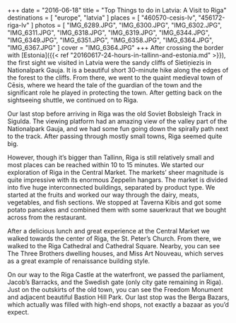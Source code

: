 +++
date    = "2016-06-18"
title   = "Top Things to do in Latvia: A Visit to Riga"
destinations = [ "europe", "latvia" ]
places  = [ "460570-cesis-lv", "456172-riga-lv" ]
photos  = [
  "IMG_6289.JPG", "IMG_6300.JPG", "IMG_6302.JPG", "IMG_6311.JPG", "IMG_6318.JPG",
  "IMG_6319.JPG", "IMG_6344.JPG", "IMG_6349.JPG", "IMG_6351.JPG", "IMG_6358.JPG",
  "IMG_6364.JPG", "IMG_6367.JPG"
]
cover = "IMG_6364.JPG"
+++
After crossing the border with [Estonia]({{< ref "20160617-24-hours-in-tallinn-and-estonia.md" >}}), the first sight we visited in Latvia were the sandy cliffs of Sietiņiezis in Nationalpark Gauja. It is a beautiful short 30-minute hike along the edges of the forest to the cliffs. From there, we went to the quaint medieval town of Cēsis, where we heard the tale of the guardian of the town and the significant role he played in protecting the town. After getting back on the sightseeing shuttle, we continued on to Riga.
<!--more-->

Our last stop before arriving in Riga was the old Soviet Bobsleigh Track in Sigulda. The viewing platform had an amazing view of the valley part of the Nationalpark Gauja, and we had some fun going down the spirally path next to the track. After passing through mostly small towns, Riga seemed quite big.

However, though it’s bigger than Tallinn, Riga is still relatively small and most places can be reached within 10 to 15 minutes. We started our exploration of Riga in the Central Market. The markets’ sheer magnitude is quite impressive with its enormous Zeppelin hangars. The market is divided into five huge interconnected buildings, separated by product type. We started at the fruits and worked our way through the dairy, meats, vegetables, and fish sections. We stopped at Taverna Kibis and got some potato pancakes and combined them with some sauerkraut that we bought across from the restaurant.

After a delicious lunch and great experience at the Central Market we walked towards the center of Riga, the St. Peter’s Church. From there, we walked to the Riga Cathedral and Cathedral Square. Nearby, you can see The Three Brothers dwelling houses, and Miss Art Nouveau, which serves as a great example of renaissance building style.

On our way to the Riga Castle at the waterfront, we passed the parliament, Jacob’s Barracks, and the Swedish gate (only city gate remaining in Riga). Just on the outskirts of the old town, you can see the Freedom Monument and adjacent beautiful Bastion Hill Park. Our last stop was the Berga Bazars, which actually was filled with high-end shops, not exactly a bazaar as you’d expect.